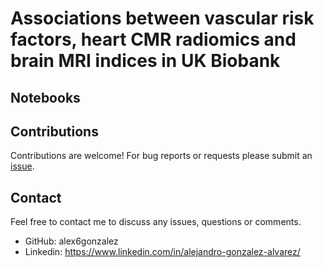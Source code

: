 # Associations between vascular risk factors, heart CMR radiomics and brain MRI indices in UK Biobank

## Notebooks


## Contributions
Contributions are welcome! For bug reports or requests please submit an [issue](https://github.com/alex6gonzalez/final-master-project/issues).

## Contact
Feel free to contact me to discuss any issues, questions or comments.
* GitHub: alex6gonzalez
* Linkedin: https://www.linkedin.com/in/alejandro-gonzalez-alvarez/
